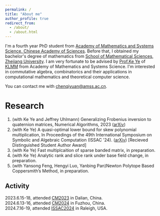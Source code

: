 ```yaml
---
permalink: /
title: "About me"
author_profile: true
redirect_from: 
  - /about/
  - /about.html
---
```


I'm a fourth year PhD student from [Academy of Mathematics and Systems Science, Chinese Academy of Sciences](http://english.amss.cas.cn/). Before that, I obtained my bachelor's degree of mathematics from [School of Mathematical Sciences, Zhejiang University](http://www.math.zju.edu.cn/). I am very fortunate to be advised by [Prof.Ke Ye](https://sites.google.com/site/keyeshomepage/) of [KLMM](http://mmrc.amss.cas.cn/) from Academy of Mathematics and Systems Science. I'm interested in commutative algebra, combinatorics and their applications in computational mathematics and theoretical computer science.




You can contact me with chenqiyuan@amss.ac.cn.

Research
======
1. (with Ke Ye and Jeffrey Uhlmann) Generalizing Frobenius inversion to quaternion matrices, Numerical Algorithms, 2023 ([arXiv](https://arxiv.org/abs/2305.02477))<br>
2. (with Ke Ye) A quasi-optimal lower bound for skew polynomial multiplication, In Proceedings of the 49th International Symposium on Symbolic and Algebraic Computation (ISSAC '24). ([arXiv](https://arxiv.org/abs/2402.04134)) [Recieved Distinguished Student Author Award]<br>
3. (with Ke Ye) Fast multiplcaition of sparse banded matrix, in preparation.<br>
4. (with Ke Ye) Analytic rank and slice rank under base field change, in preparation.<br>
5. (with Yansong Feng, Hengyi Luo, Yanbing Pan)Newton Polytope Based Coppersmith’s Method, in preparation.


Activity
------
2023.6.15-18, attended [CM2023](http://mmrc.iss.ac.cn/cscm/cm2023/) in Dalian, China.
<br>2024.6.13-16, attended [CM2024](http://mmrc.iss.ac.cn/cscm/cm2024/) in Fuzhou, China.
<br>2024.7.16-19, attended [ISSAC2024](https://www.issac-conference.org/2024/) in Raleigh, USA.



